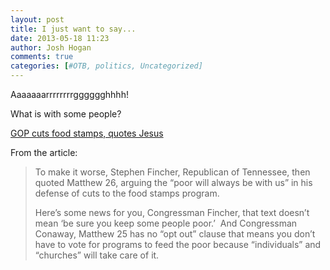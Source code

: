 ```yaml
---
layout: post
title: I just want to say...
date: 2013-05-18 11:23
author: Josh Hogan
comments: true
categories: [#OTB, politics, Uncategorized]
---
```

<p>Aaaaaaarrrrrrrrgggggghhhh!</p><p>What is with some people?</p><p><a href="http://occupythebible.org/2013/05/18/gop-cuts-food-stamps-quotes-jesus/" target="_blank">GOP cuts food stamps, quotes Jesus</a></p><p>From the article:</p><blockquote><p>To make it worse, Stephen Fincher, Republican of Tennessee, then quoted Matthew 26, arguing the “poor will always be with us” in his defense of cuts to the food stamps program.</p><p>Here’s some news for you, Congressman Fincher, that text doesn’t mean ‘be sure you keep some people poor.’  And Congressman Conaway, Matthew 25 has no “opt out” clause that means you don’t have to vote for programs to feed the poor because “individuals” and “churches” will take care of it.</p></blockquote>
